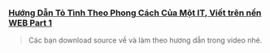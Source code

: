 ### [Hướng Dẫn Tỏ Tình Theo Phong Cách Của Một IT, Viết trên nền WEB Part 1](https://youtu.be/rqN3aD9z3Dc)
> Các bạn download source về và làm theo hương dẫn trong video nhé.

